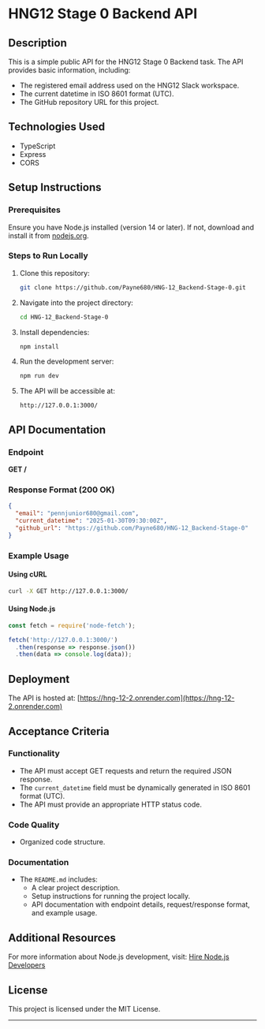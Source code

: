 # HNG12 Stage 0 Backend API

## Description
This is a simple public API for the HNG12 Stage 0 Backend task. The API provides basic information, including:
- The registered email address used on the HNG12 Slack workspace.
- The current datetime in ISO 8601 format (UTC).
- The GitHub repository URL for this project.

## Technologies Used
- TypeScript
- Express
- CORS

## Setup Instructions
### Prerequisites
Ensure you have Node.js installed (version 14 or later). If not, download and install it from [nodejs.org](https://nodejs.org/).

### Steps to Run Locally
1. Clone this repository:
   ```bash
   git clone https://github.com/Payne680/HNG-12_Backend-Stage-0.git
   ```
2. Navigate into the project directory:
   ```bash
   cd HNG-12_Backend-Stage-0
   ```
3. Install dependencies:
   ```bash
   npm install
   ```
4. Run the development server:
   ```bash
   npm run dev
   ```
5. The API will be accessible at:
   ```
   http://127.0.0.1:3000/
   ```

## API Documentation
### Endpoint
**GET /**

### Response Format (200 OK)
```json
{
  "email": "pennjunior680@gmail.com",
  "current_datetime": "2025-01-30T09:30:00Z",
  "github_url": "https://github.com/Payne680/HNG-12_Backend-Stage-0"
}
```

### Example Usage
#### Using cURL
```bash
curl -X GET http://127.0.0.1:3000/
```

#### Using Node.js
```javascript
const fetch = require('node-fetch');

fetch('http://127.0.0.1:3000/')
  .then(response => response.json())
  .then(data => console.log(data));
```

## Deployment
The API is hosted at: [https://hng-12-2.onrender.com](https://hng-12-2.onrender.com)

## Acceptance Criteria
### Functionality
- The API must accept GET requests and return the required JSON response.
- The `current_datetime` field must be dynamically generated in ISO 8601 format (UTC).
- The API must provide an appropriate HTTP status code.

### Code Quality
- Organized code structure.

### Documentation
- The `README.md` includes:
  - A clear project description.
  - Setup instructions for running the project locally.
  - API documentation with endpoint details, request/response format, and example usage.

## Additional Resources
For more information about Node.js development, visit:
[Hire Node.js Developers](https://hng.tech/hire/nodejs-developers)

## License
This project is licensed under the MIT License.

---
